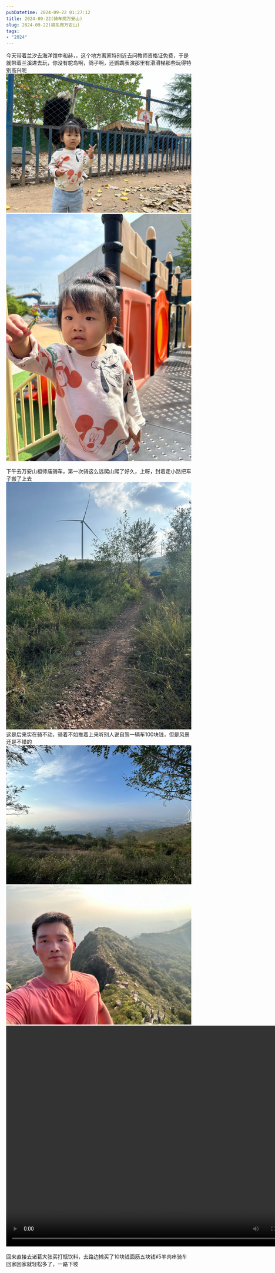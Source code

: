 ```yaml
---
pubDatetime: 2024-09-22 01:27:12
title: 2024-09-22(骑车爬万安山)
slug: 2024-09-22(骑车爬万安山)
tags:
- "2024"
---
```


今天带着兰汐去海洋馆中和赫，，这个地方离家特别近去问教师资格证免费，于是就带着兰溪进去玩，你没有鸵鸟啊，鸽子啊，还鹦鹉表演那里有滑滑梯那些玩得特别高兴呢  
![image](../../../../public/img/2024/2024-09-22-95125686-6047-4108-b5e9-fa24081e2b04.webp)  
![image](../../../../public/img/2024/2024-09-22-0ff00ae1-da90-47e1-854a-4cb5cf115cfb.webp)  
  
下午去万安山祖师庙骑车，第一次骑这么远爬山爬了好久，上呀，封着走小路把车子搬了上去  
![image](../../../../public/img/2024/2024-09-22-379dd00a-eb6d-4691-bc24-b7a6b56d0402.webp)  
这是后来实在骑不动，骑着不如推着上来听别人说自驾一辆车100块钱，但是风景还是不错的  
![image](../../../../public/img/2024/2024-09-22-87144a5f-5f3f-4c9e-b788-c2517d9a2cdd.webp)  
![image](../../../../public/img/2024/2024-09-22-b6ff7eae-be58-4f69-95f7-f75001bfb826.webp)  
<video src="https://pub-4232cd0528364004a537285f400807bf.r2.dev/2024/ac5ac56c-d111-4387-8151-3eb4e96ffeee  .mov" autoplay="false" controls="controls" width="800" height="600"/></video>
  
回来直接去诸葛大张买打瓶饮料，去路边摊买了10块钱面筋五块钱¥5羊肉串骑车回家回家就轻松多了，一路下坡